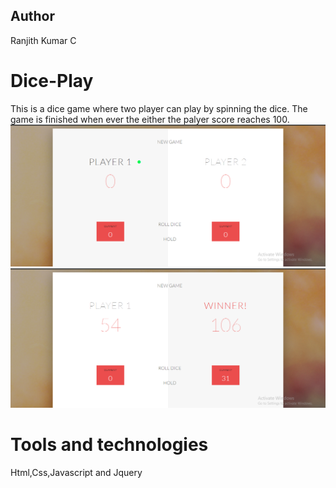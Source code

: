 ## Author
Ranjith Kumar C
# Dice-Play
This is a dice game where two player can play by spinning the dice. The game is finished when ever the either the palyer score reaches 100. 
![pic](https://github.com/ranjithckumar/Dice-Play/blob/master/images/Screenshot%20(27).png)
![pic](https://github.com/ranjithckumar/Dice-Play/blob/master/images/Screenshot%20(26).png)
# Tools and technologies
Html,Css,Javascript and Jquery
